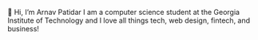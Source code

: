 👋 Hi, I’m Arnav Patidar
 I am a computer science student at the Georgia Institute of Technology and I love all things tech, web design, fintech, and business!

